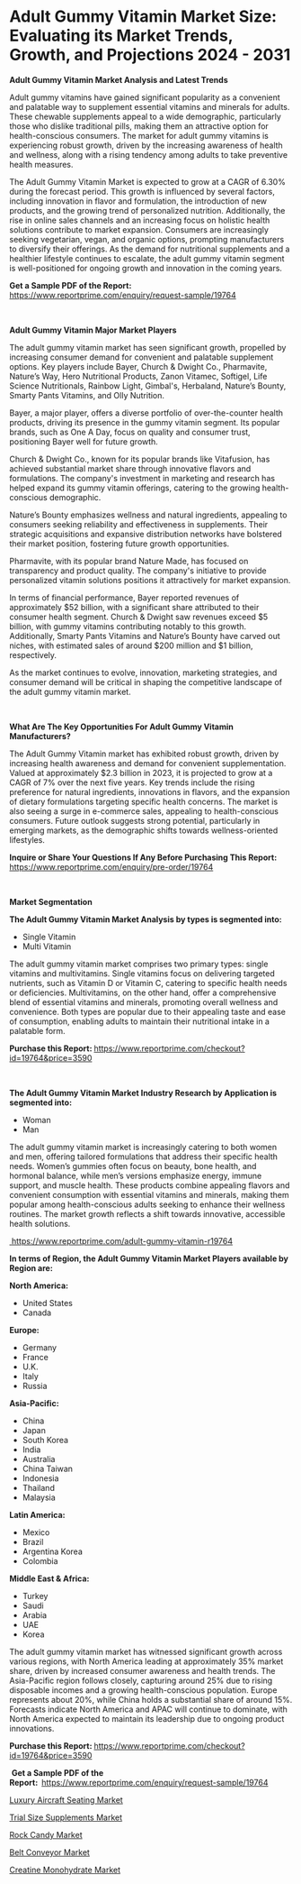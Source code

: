 <p><h1>Adult Gummy Vitamin Market Size: Evaluating its Market Trends, Growth, and Projections 2024 - 2031</h1></p><p><strong>Adult Gummy Vitamin Market Analysis and Latest Trends</strong></p>
<p><p>Adult gummy vitamins have gained significant popularity as a convenient and palatable way to supplement essential vitamins and minerals for adults. These chewable supplements appeal to a wide demographic, particularly those who dislike traditional pills, making them an attractive option for health-conscious consumers. The market for adult gummy vitamins is experiencing robust growth, driven by the increasing awareness of health and wellness, along with a rising tendency among adults to take preventive health measures.</p><p>The Adult Gummy Vitamin Market is expected to grow at a CAGR of 6.30% during the forecast period. This growth is influenced by several factors, including innovation in flavor and formulation, the introduction of new products, and the growing trend of personalized nutrition. Additionally, the rise in online sales channels and an increasing focus on holistic health solutions contribute to market expansion. Consumers are increasingly seeking vegetarian, vegan, and organic options, prompting manufacturers to diversify their offerings. As the demand for nutritional supplements and a healthier lifestyle continues to escalate, the adult gummy vitamin segment is well-positioned for ongoing growth and innovation in the coming years.</p></p>
<p><strong>Get a Sample PDF of the Report:&nbsp;</strong> <a href="https://www.reportprime.com/enquiry/request-sample/19764?utm_campaign=28&utm_medium=2&utm_source=Github&utm_content=ia&utm_term=02122024&utm_id=adult-gummy-vitamin">https://www.reportprime.com/enquiry/request-sample/19764</a></p>
<p>&nbsp;</p>
<p><strong>Adult Gummy Vitamin Major Market Players</strong></p>
<p><p>The adult gummy vitamin market has seen significant growth, propelled by increasing consumer demand for convenient and palatable supplement options. Key players include Bayer, Church & Dwight Co., Pharmavite, Nature’s Way, Hero Nutritional Products, Zanon Vitamec, Softigel, Life Science Nutritionals, Rainbow Light, Gimbal's, Herbaland, Nature’s Bounty, Smarty Pants Vitamins, and Olly Nutrition.</p><p>Bayer, a major player, offers a diverse portfolio of over-the-counter health products, driving its presence in the gummy vitamin segment. Its popular brands, such as One A Day, focus on quality and consumer trust, positioning Bayer well for future growth.</p><p>Church & Dwight Co., known for its popular brands like Vitafusion, has achieved substantial market share through innovative flavors and formulations. The company's investment in marketing and research has helped expand its gummy vitamin offerings, catering to the growing health-conscious demographic.</p><p>Nature’s Bounty emphasizes wellness and natural ingredients, appealing to consumers seeking reliability and effectiveness in supplements. Their strategic acquisitions and expansive distribution networks have bolstered their market position, fostering future growth opportunities.</p><p>Pharmavite, with its popular brand Nature Made, has focused on transparency and product quality. The company's initiative to provide personalized vitamin solutions positions it attractively for market expansion.</p><p>In terms of financial performance, Bayer reported revenues of approximately $52 billion, with a significant share attributed to their consumer health segment. Church & Dwight saw revenues exceed $5 billion, with gummy vitamins contributing notably to this growth. Additionally, Smarty Pants Vitamins and Nature’s Bounty have carved out niches, with estimated sales of around $200 million and $1 billion, respectively.</p><p>As the market continues to evolve, innovation, marketing strategies, and consumer demand will be critical in shaping the competitive landscape of the adult gummy vitamin market.</p></p>
<p>&nbsp;</p>
<p><strong>What Are The Key Opportunities For Adult Gummy Vitamin Manufacturers?</strong></p>
<p><p>The Adult Gummy Vitamin market has exhibited robust growth, driven by increasing health awareness and demand for convenient supplementation. Valued at approximately $2.3 billion in 2023, it is projected to grow at a CAGR of 7% over the next five years. Key trends include the rising preference for natural ingredients, innovations in flavors, and the expansion of dietary formulations targeting specific health concerns. The market is also seeing a surge in e-commerce sales, appealing to health-conscious consumers. Future outlook suggests strong potential, particularly in emerging markets, as the demographic shifts towards wellness-oriented lifestyles.</p></p>
<p><strong>Inquire or Share Your Questions If Any Before Purchasing This Report:</strong> <a href="https://www.reportprime.com/enquiry/pre-order/19764?utm_campaign=28&utm_medium=2&utm_source=Github&utm_content=ia&utm_term=02122024&utm_id=adult-gummy-vitamin">https://www.reportprime.com/enquiry/pre-order/19764</a></p>
<p>&nbsp;</p>
<p><strong>Market Segmentation</strong></p>
<p><strong>The Adult Gummy Vitamin Market Analysis by types is segmented into:</strong></p>
<p><ul><li>Single Vitamin</li><li>Multi Vitamin</li></ul></p>
<p><p>The adult gummy vitamin market comprises two primary types: single vitamins and multivitamins. Single vitamins focus on delivering targeted nutrients, such as Vitamin D or Vitamin C, catering to specific health needs or deficiencies. Multivitamins, on the other hand, offer a comprehensive blend of essential vitamins and minerals, promoting overall wellness and convenience. Both types are popular due to their appealing taste and ease of consumption, enabling adults to maintain their nutritional intake in a palatable form.</p></p>
<p><strong>Purchase this Report:&nbsp;</strong><a href="https://www.reportprime.com/checkout?id=19764&price=3590&utm_campaign=28&utm_medium=2&utm_source=Github&utm_content=ia&utm_term=02122024&utm_id=adult-gummy-vitamin">https://www.reportprime.com/checkout?id=19764&price=3590</a></p>
<p>&nbsp;</p>
<p><strong>The Adult Gummy Vitamin Market Industry Research by Application is segmented into:</strong></p>
<p><ul><li>Woman</li><li>Man</li></ul></p>
<p><p>The adult gummy vitamin market is increasingly catering to both women and men, offering tailored formulations that address their specific health needs. Women’s gummies often focus on beauty, bone health, and hormonal balance, while men’s versions emphasize energy, immune support, and muscle health. These products combine appealing flavors and convenient consumption with essential vitamins and minerals, making them popular among health-conscious adults seeking to enhance their wellness routines. The market growth reflects a shift towards innovative, accessible health solutions.</p></p>
<p><a href="https://www.reportprime.com/adult-gummy-vitamin-r19764?utm_campaign=28&utm_medium=2&utm_source=Github&utm_content=ia&utm_term=02122024&utm_id=adult-gummy-vitamin">&nbsp;https://www.reportprime.com/adult-gummy-vitamin-r19764</a></p>
<p><strong>In terms of Region, the Adult Gummy Vitamin Market Players available by Region are:</strong></p>
<p>
    <p> <strong> North America: </strong>
        <ul>
            <li>United States</li>
            <li>Canada</li>
        </ul>
        </p> 
    <p> <strong> Europe: </strong>
        <ul>
            <li>Germany</li>
            <li>France</li>
            <li>U.K.</li>
            <li>Italy</li>
            <li>Russia</li>
        </ul>
        </p> 
    <p> <strong> Asia-Pacific: </strong>
        <ul>
            <li>China</li>
            <li>Japan</li>
            <li>South Korea</li>
            <li>India</li>
            <li>Australia</li>
            <li>China Taiwan</li>
            <li>Indonesia</li>
            <li>Thailand</li>
            <li>Malaysia</li>
        </ul>
        </p> 
    <p> <strong> Latin America: </strong>
        <ul>
            <li>Mexico</li>
            <li>Brazil</li>
            <li>Argentina Korea</li>
            <li>Colombia</li>
        </ul>
        </p> 
    <p> <strong> Middle East & Africa: </strong>
        <ul>
            <li>Turkey</li>
            <li>Saudi</li>
            <li>Arabia</li>
            <li>UAE</li>
            <li>Korea</li>
        </ul>
    </p>
    </p>
<p><p>The adult gummy vitamin market has witnessed significant growth across various regions, with North America leading at approximately 35% market share, driven by increased consumer awareness and health trends. The Asia-Pacific region follows closely, capturing around 25% due to rising disposable incomes and a growing health-conscious population. Europe represents about 20%, while China holds a substantial share of around 15%. Forecasts indicate North America and APAC will continue to dominate, with North America expected to maintain its leadership due to ongoing product innovations.</p></p>
<p><strong>Purchase this Report: </strong><a href="https://www.reportprime.com/checkout?id=19764&price=3590&utm_campaign=28&utm_medium=2&utm_source=Github&utm_content=ia&utm_term=02122024&utm_id=adult-gummy-vitamin">https://www.reportprime.com/checkout?id=19764&price=3590</a></p>
<p>&nbsp;<strong>Get a Sample PDF of the Report:&nbsp;&nbsp;</strong><a href="https://www.reportprime.com/enquiry/request-sample/19764?utm_campaign=28&utm_medium=2&utm_source=Github&utm_content=ia&utm_term=02122024&utm_id=adult-gummy-vitamin">https://www.reportprime.com/enquiry/request-sample/19764</a></p>
<p><strong></strong></p>
<p><p><a href="https://www.linkedin.com/pulse/luxury-aircraft-seating-market-insights-size-share-growth-nyiye?utm_campaign=28&utm_medium=2&utm_source=Github&utm_content=ia&utm_term=02122024&utm_id=adult-gummy-vitamin">Luxury Aircraft Seating Market</a></p><p><a href="https://github.com/LilianFaulkner65/Market-Research-Report-List-1/blob/main/trial-size-supplements-market.md?utm_campaign=28&utm_medium=2&utm_source=Github&utm_content=ia&utm_term=02122024&utm_id=adult-gummy-vitamin">Trial Size Supplements Market</a></p><p><a href="https://issuu.com/reportprime-2/docs/rock-candy-market-size-2030.pptx?utm_campaign=28&utm_medium=2&utm_source=Github&utm_content=ia&utm_term=02122024&utm_id=adult-gummy-vitamin">Rock Candy Market</a></p><p><a href="https://www.linkedin.com/pulse/comprehensive-belt-conveyor-market-report-2024-2031-revenue-8um4e?utm_campaign=28&utm_medium=2&utm_source=Github&utm_content=ia&utm_term=02122024&utm_id=adult-gummy-vitamin">Belt Conveyor Market</a></p><p><a href="https://github.com/SamiaChowdhury801/Market-Research-Report-List-1/blob/main/creatine-monohydrate-market.md?utm_campaign=28&utm_medium=2&utm_source=Github&utm_content=ia&utm_term=02122024&utm_id=adult-gummy-vitamin">Creatine Monohydrate Market</a></p></p>